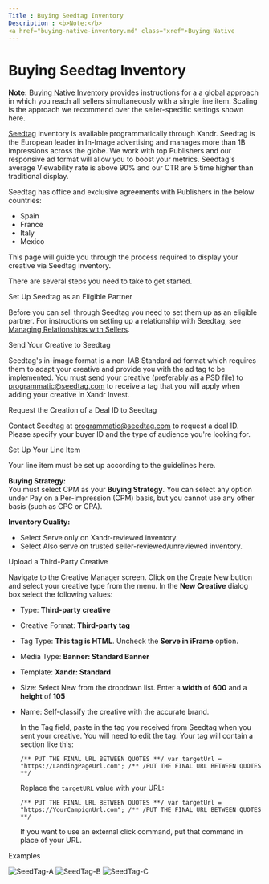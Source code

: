 ```yaml
---
Title : Buying Seedtag Inventory
Description : <b>Note:</b>
<a href="buying-native-inventory.md" class="xref">Buying Native
---
```



# Buying Seedtag Inventory





<b>Note:</b>
<a href="buying-native-inventory.md" class="xref">Buying Native
Inventory</a> provides instructions for a a global approach in which you
reach all sellers simultaneously with a single line
item. Scaling is the approach we recommend over the
seller-specific settings shown here.



<a href="https://www.seedtag.com" class="xref"
target="_blank">Seedtag</a> inventory is available programmatically
through Xandr. Seedtag is the European leader in
In-Image advertising and manages more than 1B impressions across the
globe. We work with top Publishers and our responsive ad format will
allow you to boost your metrics. Seedtag's average Viewability rate is
above 90% and our CTR are 5 time higher than traditional display.

Seedtag has office and exclusive agreements with Publishers in the below
countries:

- Spain
- France
- Italy
- Mexico

This page will guide you through the process required to display your
creative via Seedtag inventory.

There are several steps you need to take to get started.

Set Up Seedtag as an Eligible Partner

Before you can sell through Seedtag you need to set them up as an
eligible partner. For instructions on setting up a relationship with
Seedtag, see
<a href="managing-relationships-with-sellers.md" class="xref">Managing
Relationships with Sellers</a>.

Send Your Creative to Seedtag

Seedtag's in-image format is a non-IAB Standard ad format which requires
them to adapt your creative and provide you with the ad tag to be
implemented. You must send your creative (preferably as a PSD file) to
<a href="mailto:programmatic@seedtag.com" class="xref"
target="_blank">programmatic@seedtag.com</a> to receive a tag that you
will apply when adding your creative in Xandr
Invest.

Request the Creation of a Deal ID to Seedtag

Contact Seedtag at
<a href="mailto:programmatic@seedtag.com" class="xref"
target="_blank">programmatic@seedtag.com</a> to request a deal ID.
Please specify your buyer ID and the type of audience you're looking
for.

Set Up Your Line Item

Your line item must be set up according to the
guidelines here.

**Buying Strategy:**  
You must select CPM as your **Buying Strategy**. You can select any
option under Pay on a Per-impression (CPM)
basis, but you cannot use any other basis (such as CPC or CPA).

**Inventory Quality:**

- Select Serve only on
  Xandr-reviewed inventory.
- Select Also serve on trusted
  seller-reviewed/unreviewed inventory.

Upload a Third-Party Creative

Navigate to the Creative Manager
screen. Click on the Create New button
and select your creative type from the menu. In the **New Creative**
dialog box select the following values:

- Type: **Third-party creative**

- Creative Format: **Third-party tag**

- Tag Type: **This tag is HTML**. Uncheck the **Serve in iFrame**
  option.

- Media Type: **Banner: Standard Banner**

- Template: **Xandr: Standard**

- Size: Select New from the dropdown
  list. Enter a **width** of **600** and a **height** of **105**

- Name: Self-classify the creative with the accurate brand.

  In the Tag field, paste in the tag you received from Seedtag when you
  sent your creative. You will need to edit the tag. Your tag will
  contain a section like this:

  ``` pre
  /** PUT THE FINAL URL BETWEEN QUOTES **/ var targetUrl = "https://LandingPageUrl.com"; /** /PUT THE FINAL URL BETWEEN QUOTES **/ 
  ```

  Replace the `targetURL` value with your URL:

  ``` pre
  /** PUT THE FINAL URL BETWEEN QUOTES **/ var targetUrl = "https://YourCampignUrl.com"; /** /PUT THE FINAL URL BETWEEN QUOTES **/ 
  ```

  If you want to use an external click command, put that command in
  place of your URL.

Examples

![SeedTag-A](seedtag-a.png)
![SeedTag-B](seedtag-b.png)
![SeedTag-C](seedtag-c.png)





